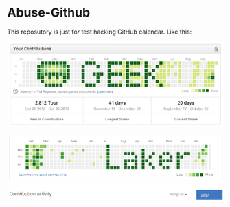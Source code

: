 Abuse-Github
============

This reposutory is just for test hacking GitHub calendar. Like this:

![GitHub calendar](calendar.png)

![GitHub calendar](Laker.png)

